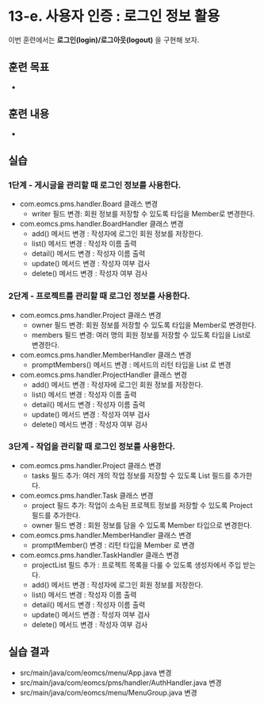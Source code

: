 # 13-e. 사용자 인증 : 로그인 정보 활용

이번 훈련에서는 **로그인(login)/로그아웃(logout)** 을 구현해 보자.
 
## 훈련 목표

- 


## 훈련 내용

- 

## 실습


### 1단계 - 게시글을 관리할 때 로그인 정보를 사용한다.

- com.eomcs.pms.handler.Board 클래스 변경
  - writer 필드 변경: 회원 정보를 저장할 수 있도록 타입을 Member로 변경한다. 
- com.eomcs.pms.handler.BoardHandler 클래스 변경
  - add() 메서드 변경 : 작성자에 로그인 회원 정보를 저장한다.
  - list() 메서드 변경 : 작성자 이름 출력
  - detail() 메서드 변경 : 작성자 이름 출력
  - update() 메서드 변경 : 작성자 여부 검사
  - delete() 메서드 변경 : 작성자 여부 검사

### 2단계 - 프로젝트를 관리할 때 로그인 정보를 사용한다.

- com.eomcs.pms.handler.Project 클래스 변경
  - owner 필드 변경: 회원 정보를 저장할 수 있도록 타입을 Member로 변경한다. 
  - members 필드 변경: 여러 명의 회원 정보를 저장할 수 있도록 타입을 List<Member>로 변경한다. 
- com.eomcs.pms.handler.MemberHandler 클래스 변경
  - promptMembers() 메서드 변경 :  메서드의 리턴 타입을 List<Member> 로 변경
- com.eomcs.pms.handler.ProjectHandler 클래스 변경
  - add() 메서드 변경 : 작성자에 로그인 회원 정보를 저장한다.
  - list() 메서드 변경 : 작성자 이름 출력
  - detail() 메서드 변경 : 작성자 이름 출력
  - update() 메서드 변경 : 작성자 여부 검사
  - delete() 메서드 변경 : 작성자 여부 검사


### 3단계 - 작업을 관리할 때 로그인 정보를 사용한다.

- com.eomcs.pms.handler.Project 클래스 변경
  - tasks 필드 추가: 여러 개의 작업 정보를 저장할 수 있도록 List<Task> 필드를 추가한다.
- com.eomcs.pms.handler.Task 클래스 변경   
  - project 필드 추가: 작업이 소속된 프로젝트 정보를 저장할 수 있도록 Project 필드를 추가한다.
  - owner 필드 변경 : 회원 정보를 담을 수 있도록 Member 타입으로 변경한다.
- com.eomcs.pms.handler.MemberHandler 클래스 변경
  - promptMember() 변경 : 리턴 타입을 Member 로 변경
- com.eomcs.pms.handler.TaskHandler 클래스 변경
  - projectList 필드 추가 : 프로젝트 목록을 다룰 수 있도록 생성자에서 주입 받는다.
  - add() 메서드 변경 : 작성자에 로그인 회원 정보를 저장한다.
  - list() 메서드 변경 : 작성자 이름 출력
  - detail() 메서드 변경 : 작성자 이름 출력
  - update() 메서드 변경 : 작성자 여부 검사
  - delete() 메서드 변경 : 작성자 여부 검사


## 실습 결과

- src/main/java/com/eomcs/menu/App.java 변경
- src/main/java/com/eomcs/pms/handler/AuthHandler.java 변경
- src/main/java/com/eomcs/menu/MenuGroup.java 변경